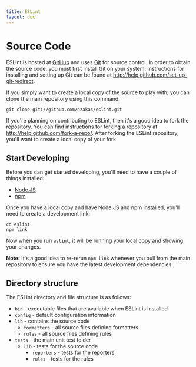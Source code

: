 ```yaml
---
title: ESLint
layout: doc
---
```

<!-- Note: No pull requests accepted for this file. See README.md in the root directory for details. -->
# Source Code

ESLint is hosted at [GitHub](http://www.github.com) and uses [Git](http://git-scm.com/) for source control. In order to obtain the source code, you must first install Git on your system. Instructions for installing and setting up Git can be found at http://help.github.com/set-up-git-redirect.

If you simply want to create a local copy of the source to play with, you can clone the main repository using this command:

    git clone git://github.com/nzakas/eslint.git

If you're planning on contributing to ESLint, then it's a good idea to fork the repository. You can find instructions for forking a repository at http://help.github.com/fork-a-repo/. After forking the ESLint repository, you'll want to create a local copy of your fork.

## Start Developing

Before you can get started developing, you'll need to have a couple of things installed:

* [Node.JS](http://nodejs.org)
* [npm](http://npmjs.org)

Once you have a local copy and have Node.JS and npm installed, you'll need to create a development link:

    cd eslint
    npm link

Now when you run `eslint`, it will be running your local copy and showing your changes.

**Note:** It's a good idea to re-rerun `npm link` whenever you pull from the main repository to ensure you have the latest development dependencies.

## Directory structure

The ESLint directory and file structure is as follows:

* `bin` - executable files that are available when ESLint is installed
* `config` - default configuration information
* `lib` - contains the source code
    * `formatters` - all source files defining formatters
    * `rules` - all source files defining rules
* `tests` - the main unit test folder
    * `lib` - tests for the source code
        * `reporters` - tests for the reporters
        * `rules` - tests for the rules
